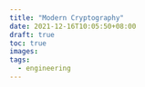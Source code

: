 ```yaml
---
title: "Modern Cryptography"
date: 2021-12-16T10:05:50+08:00
draft: true
toc: true
images:
tags: 
  - engineering
---
```



